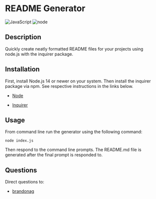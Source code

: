 # README Generator

![JavaScript](https://img.shields.io/badge/JavaScript-ES6-green)
![node](https://img.shields.io/badge/node-14-green)

## Description

Quickly create neatly formatted README files for your projects using node.js with the inquirer package.

## Installation

First, install Node.js 14 or newer on your system. Then install the inquirer package via npm. See respective instructions in the links below.

* [Node](https://nodejs.org/en/)

* [Inquirer](https://www.npmjs.com/package/inquirer#installation)

## Usage

From command line run the generator using the following command:

```
node index.js
```

Then respond to the command line prompts. The README.md file is generated after the final prompt is responded to.

## Questions

Direct questions to:

* [brandonag](https://github.com/brandonag)
